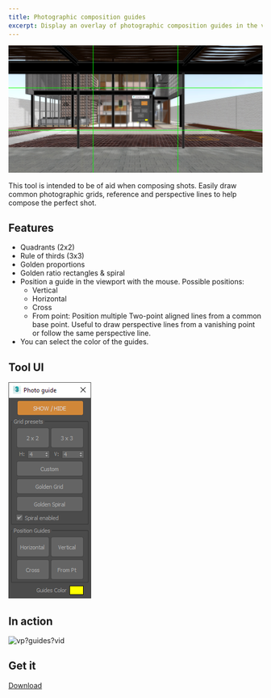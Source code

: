 ```yaml
---
title: Photographic composition guides
excerpt: Display an overlay of photographic composition guides in the viewport.
---
```


![vp?guides](/assets/images/vp-guides.png)

This tool is intended to be of aid when composing shots. Easily draw common photographic grids, reference and perspective lines to help compose the perfect shot.

## Features

* Quadrants (2x2)
* Rule of thirds (3x3)
* Golden proportions
* Golden ratio rectangles & spiral
* Position a guide in the viewport with the mouse. Possible positions:
  * Vertical
  * Horizontal
  * Cross
  * From point: Position multiple Two-point aligned lines from a common base point. Useful to draw perspective lines from a vanishing point or follow the same perspective line.
* You can select the color of the guides.

## Tool UI

![vp?guides?ui](/assets/images/ui/vcomp.png)

## In action

![vp?guides?vid](/assets/media/vcomp.gif)

## Get it

<a href="https://github.com/HAG87/maxscript-assorted/blob/master/release/Photographic_composition_guides.zip" class="btn btn--primary">Download</a>
